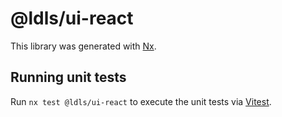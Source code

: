 # @ldls/ui-react

This library was generated with [Nx](https://nx.dev).

## Running unit tests

Run `nx test @ldls/ui-react` to execute the unit tests via [Vitest](https://vitest.dev/).
